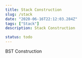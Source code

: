 ```yaml
---
title: Stack Construction
slug: /stack
date: "2020-06-16T22:12:03.284Z"
tags: ["Stack"]
description: Stack Construction

status: todo
---
```


BST Construction
